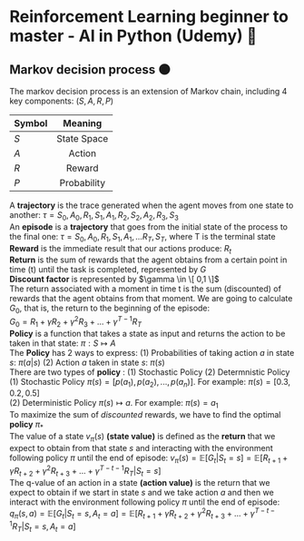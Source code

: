 # Reinforcement Learning beginner to master - AI in Python (Udemy) 🤖

## Markov decision process 🌑

The markov decision process is an extension of Markov chain, including 4 key components: $( S,A ,R, P)$ 

| Symbol        | Meaning       | 
| ------------- |:-------------:|
| $S$           | State Space   |
| $A$           | Action        |
| $R$           | Reward        | 
| $P$           | Probability   | 

A **trajectory** is the trace generated when the agent moves from one state to another: $\tau = S_0, A_0, R_1, S_1, A_1, R_2, S_2, A_2, R_3, S_3$ <br>
An **episode** is a **trajectory** that goes from the initial state of the process to the final one: $\tau = S_0, A_0, R_1, S_1, A_1, ... R_T, S_T,$ where T is the terminal state <br>
**Reward** is the immediate result that our actions produce: $R_t$ <br>
**Return** is the sum of rewards that the agent obtains from a certain point in time (t) until the task is completed, represented by $G$ <br>
**Discount factor** is represented by $\gamma \in \[ 0,1 \]$ <br>
The return associated with a moment in time t is the sum (discounted) of rewards that the agent obtains from that moment. We are going to calculate $G_0$, that is, the return to the beginning of the episode: <br>
$G_0 = R_1 + \gamma R_2 + \gamma^2 R_3 + ... + \gamma^{T-1} R_T$ <br>
**Policy** is a function that takes a state as input and returns the action to be taken in that state: $\pi : S \mapsto A$ <br>
The **Policy** has 2 ways to express: (1) Probabilities of taking action $a$ in state $s$: $\pi(a|s)$ (2) Action $a$ taken in state $s$: $\pi(s)$ <br>
There are two types of **policy** : (1) Stochastic Policy (2) Determnistic Policy <br>
(1) Stochastic Policy $\pi(s) = [p(a_1),p(a_2),...,p(a_n)]$. For example: $\pi(s) = [0.3, 0.2, 0.5]$ <br>
(2) Deterministic Policy $\pi(s) \mapsto a$. For example: $\pi(s) = a_1$ <br>
To maximize the sum of *discounted* rewards, we have to find the optimal **policy** $\pi_*$ <br>
The value of a state $v_{\pi}(s)$ **(state value)** is defined as the **return** that we expect to obtain from that state $s$ and interacting with the environment following policy $\pi$ until the end of episode: 
$v_{\pi}(s) = \mathbb{E}[G_t|S_t=s] = \mathbb{E}[R_{t+1} + \gamma R_{t+2} + \gamma^2 R_{t+3} + ... + \gamma^{T-t-1} R_T|S_t=s]$ <br>
The q-value of an action in a state **(action value)** is the return that we expect to obtain if we start in state $s$ and we take action $a$ and then we interact with the environment following policy $\pi$ until the end of episode:
$q_{\pi}(s,a) = \mathbb{E}[G_t|S_t=s, A_t=a] = \mathbb{E}[R_{t+1} + \gamma R_{t+2} + \gamma^2 R_{t+3} + ... + \gamma^{T-t-1} R_T|S_t=s,A_t=a]$


